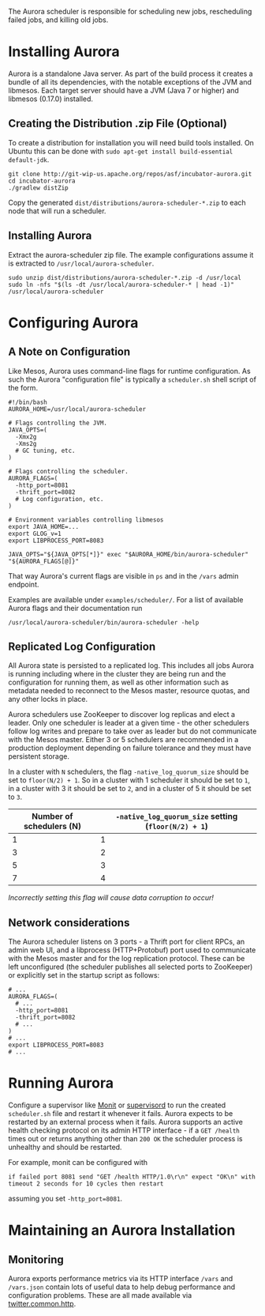 The Aurora scheduler is responsible for scheduling new jobs, rescheduling failed jobs, and killing
old jobs.

Installing Aurora
=================
Aurora is a standalone Java server. As part of the build process it creates a bundle of all its
dependencies, with the notable exceptions of the JVM and libmesos. Each target server should have
a JVM (Java 7 or higher) and libmesos (0.17.0) installed.

Creating the Distribution .zip File (Optional)
----------------------------------------------
To create a distribution for installation you will need build tools installed. On Ubuntu this can be
done with `sudo apt-get install build-essential default-jdk`.

    git clone http://git-wip-us.apache.org/repos/asf/incubator-aurora.git
    cd incubator-aurora
    ./gradlew distZip

Copy the generated `dist/distributions/aurora-scheduler-*.zip` to each node that will run a scheduler.

Installing Aurora
-----------------
Extract the aurora-scheduler zip file. The example configurations assume it is extracted to
`/usr/local/aurora-scheduler`.

    sudo unzip dist/distributions/aurora-scheduler-*.zip -d /usr/local
    sudo ln -nfs "$(ls -dt /usr/local/aurora-scheduler-* | head -1)" /usr/local/aurora-scheduler

Configuring Aurora
==================

A Note on Configuration
-----------------------
Like Mesos, Aurora uses command-line flags for runtime configuration. As such the Aurora
"configuration file" is typically a `scheduler.sh` shell script of the form.

    #!/bin/bash
    AURORA_HOME=/usr/local/aurora-scheduler

    # Flags controlling the JVM.
    JAVA_OPTS=(
      -Xmx2g
      -Xms2g
      # GC tuning, etc.
    )

    # Flags controlling the scheduler.
    AURORA_FLAGS=(
      -http_port=8081
      -thrift_port=8082
      # Log configuration, etc.
    )

    # Environment variables controlling libmesos
    export JAVA_HOME=...
    export GLOG_v=1
    export LIBPROCESS_PORT=8083

    JAVA_OPTS="${JAVA_OPTS[*]}" exec "$AURORA_HOME/bin/aurora-scheduler" "${AURORA_FLAGS[@]}"

That way Aurora's current flags are visible in `ps` and in the `/vars` admin endpoint.

Examples are available under `examples/scheduler/`. For a list of available Aurora flags and their
documentation run

    /usr/local/aurora-scheduler/bin/aurora-scheduler -help

Replicated Log Configuration
----------------------------
All Aurora state is persisted to a replicated log. This includes all jobs Aurora is running
including where in the cluster they are being run and the configuration for running them, as
well as other information such as metadata needed to reconnect to the Mesos master, resource
quotas, and any other locks in place.

Aurora schedulers use ZooKeeper to discover log replicas and elect a leader. Only one scheduler is
leader at a given time - the other schedulers follow log writes and prepare to take over as leader
but do not communicate with the Mesos master. Either 3 or 5 schedulers are recommended in a
production deployment depending on failure tolerance and they must have persistent storage.

In a cluster with `N` schedulers, the flag `-native_log_quorum_size` should be set to
`floor(N/2) + 1`. So in a cluster with 1 scheduler it should be set to `1`, in a cluster with 3 it
should be set to `2`, and in a cluster of 5 it should be set to `3`.

<table>
  <thead>
    <tr>
      <th>Number of schedulers (N)
      <th><code>-native_log_quorum_size</code> setting (<code>floor(N/2) + 1</code>)
  <tbody>
    <tr>
      <td>1
      <td>1
    <tr>
      <td>3
      <td>2
    <tr>
      <td>5
      <td>3
    <tr>
      <td>7
      <td>4
</table>

*Incorrectly setting this flag will cause data corruption to occur!*

Network considerations
----------------------
The Aurora scheduler listens on 3 ports - a Thrift port for client RPCs, an admin web UI, and a
libprocess (HTTP+Protobuf) port used to communicate with the Mesos master and for the log
replication protocol. These can be left unconfigured (the scheduler publishes all selected ports
to ZooKeeper) or explicitly set in the startup script as follows:

    # ...
    AURORA_FLAGS=(
      # ...
      -http_port=8081
      -thrift_port=8082
      # ...
    )
    # ...
    export LIBPROCESS_PORT=8083
    # ...

Running Aurora
==============
Configure a supervisor like [Monit](http://mmonit.com/monit/) or
[supervisord](http://supervisord.org/) to run the created `scheduler.sh` file and restart it
whenever it fails. Aurora expects to be restarted by an external process when it fails. Aurora
supports an active health checking protocol on its admin HTTP interface - if a `GET /health` times
out or returns anything other than `200 OK` the scheduler process is unhealthy and should be
restarted.

For example, monit can be configured with

    if failed port 8081 send "GET /health HTTP/1.0\r\n" expect "OK\n" with timeout 2 seconds for 10 cycles then restart

assuming you set `-http_port=8081`.

Maintaining an Aurora Installation
==================================

Monitoring
----------
Aurora exports performance metrics via its HTTP interface `/vars` and `/vars.json` contain lots of
useful data to help debug performance and configuration problems. These are all made available via
[twitter.common.http](https://github.com/twitter/commons/tree/master/src/java/com/twitter/commons/http).
